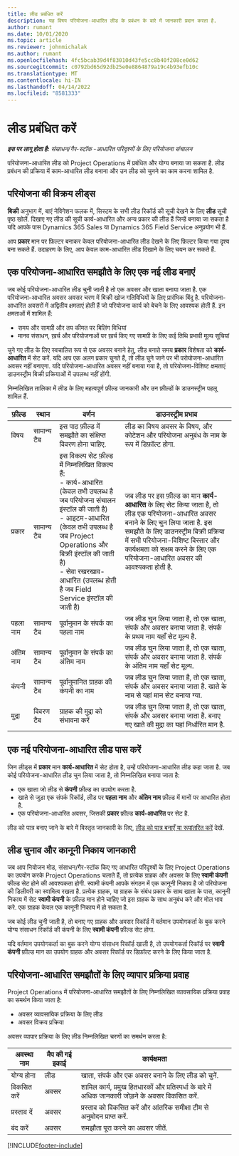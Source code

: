 ```yaml
---
title: लीड प्रबंधित करें
description: यह विषय परियोजना-आधारित लीड के प्रबंधन के बारे में जानकारी प्रदान करता है.
author: rumant
ms.date: 10/01/2020
ms.topic: article
ms.reviewer: johnmichalak
ms.author: rumant
ms.openlocfilehash: 4fc5bcab39d4f83010d43fe5cc8b40f208ce0d62
ms.sourcegitcommit: c0792bd65d92db25e0e8864879a19c4b93efb10c
ms.translationtype: MT
ms.contentlocale: hi-IN
ms.lasthandoff: 04/14/2022
ms.locfileid: "8581333"
---
```

# <a name="manage-leads"></a>लीड प्रबंधित करें

_**इस पर लागू होता है:** संसाधन/गैर-स्टॉक -आधारित परिदृश्यों के लिए परियोजना संचालन_

परियोजना-आधारित लीड को Project Operations में प्रबंधित और योग्य बनाया जा सकता है. लीड प्रबंधन की प्रक्रिया में काम-आधारित लीड बनाना और उन लीड को चुनने का काम करना शामिल है. 

## <a name="project-sales-leads"></a>परियोजना की विक्रय लीड्स

**बिक्री** अनुभाग में, बाएं नेविगेशन फलक में, सिस्टम के सभी लीड रिकॉर्ड की सूची देखने के लिए **लीड** सूची पृष्ठ खोलें. दिखाए गए लीड की सूची कार्य-आधारित और अन्य प्रकार की लीड हैं जिन्हें बनाया जा सकता है यदि आपके पास Dynamics 365 Sales या Dynamics 365 Field Service अनुप्रयोग भी हैं.

आप **प्रकार** मान पर फ़िल्टर बनाकर केवल परियोजना-आधारित लीड देखने के लिए फ़िल्टर किया गया दृश्य बना सकते हैं. उदाहरण के लिए, आप केवल काम-आधारित लीड दिखाने के लिए चयन कर सकते हैं.

## <a name="create-a-new-lead-for-a-project-based-deal"></a>एक परियोजना-आधारित समझौते के लिए एक नई लीड बनाएं

जब कोई परियोजना-आधारित लीड चुनी जाती है तो एक अवसर और खाता बनाया जाता है. एक परियोजना-आधारित अवसर अवसर चरण में बिक्री खोज गतिविधियों के लिए प्रारंभिक बिंदु है. परियोजना-आधारित अवसरों में अद्वितीय क्षमताएं होती हैं जो परियोजना कार्य को बेचने के लिए आवश्यक होती हैं. इन क्षमताओं में शामिल हैं:

- समय और सामग्री और तय कीमत पर बिलिंग विधियां
- मानव संसाधन, ख़र्च और परियोजनाओं पर ख़र्च किए गए सामग्री के लिए कई तिथि प्रभावी मूल्य सूचियां

चुने गए लीड के लिए स्वचालित रूप से एक अवसर बनाने हेतु, लीड बनाते समय **प्रकार** विशेषता को **कार्य-आधारित** में सेट करें. यदि आप एक अलग प्रकार चुनते हैं, तो लीड चुने जाने पर भी परोयोजना-आधारित अवसर नहीं बनाएगा. यदि परियोजना-आधारित अवसर नहीं बनाया गया है, तो परियोजना-विशिष्ट क्षमताएं डाउनस्ट्रीम बिक्री प्रक्रियाओं में उपलब्ध नहीं होंगी.

निम्नलिखित तालिका में लीड के लिए महत्वपूर्ण फ़ील्ड जानकारी और उन फ़ील्डों के डाउनस्ट्रीम पहलू शामिल हैं.
 
| **फ़ील्ड** | **स्थान** | **वर्णन** | **डाउनस्ट्रीम प्रभाव** |
| --- | --- | --- | --- |
| विषय | सामान्य टैब | इस पाठ फ़ील्ड में समझौते का संक्षिप्त विवरण होना चाहिए. | लीड का विषय अवसर के विषय, और कोटेशन और परियोजना अनुबंध के नाम के रूप में डिफ़ॉल्ट होगा. |
| प्रकार | सामान्य टैब | इस विकल्प सेट फ़ील्ड में निम्नलिखित विकल्प हैं:</br>- कार्य-आधारित (केवल तभी उपलब्ध है जब परियोजना संचालन इंस्टॉल की जाती है)</br>- आइटम-आधारित (केवल तभी उपलब्ध है जब Project Operations और बिक्री इंस्टॉल की जाती है)</br>- सेवा रखरखाव-आधारित (उपलब्ध होती है जब Field Service इंस्टॉल की जाती है) | जब लीड पर इस फ़ील्ड का मान **कार्य-आधारित** के लिए सेट किया जाता है, तो लीड एक परियोजना-आधारित अवसर बनाने के लिए चुन लिया जाता है. इस समझौते के लिए डाउनस्ट्रीम बिक्री प्रक्रिया में सभी परियोजना-विशिष्ट विस्तार और कार्यक्षमता को सक्षम करने के लिए एक परियोजना-आधारित अवसर की आवश्यकता होती है. |
| पहला नाम | सामान्य टैब | पूर्वानुमान के संपर्क का पहला नाम | जब लीड चुन लिया जाता है, तो एक खाता, संपर्क और अवसर बनाया जाता है. संपर्क के प्रथम नाम यहाँ सेट मूल्य है. |
| अंतिम नाम | सामान्य टैब | पूर्वानुमान के संपर्क का अंतिम नाम | जब लीड चुन लिया जाता है, तो एक खाता, संपर्क और अवसर बनाया जाता है. संपर्क के अंतिम नाम यहाँ सेट मूल्य. |
| कंपनी | सामान्य टैब | पूर्वानुमानित ग्राहक की कंपनी का नाम | जब लीड चुन लिया जाता है, तो एक खाता, संपर्क और अवसर बनाया जाता है. खाते के नाम से यहां मान सेट बनाया ग्या. |
| मुद्रा | विवरण टैब | ग्राहक की मुद्रा को संभावना करें | जब लीड चुन लिया जाता है, तो एक खाता, संपर्क और अवसर बनाया जाता है. बनाए गए खाते की मुद्रा का यहां निर्धारित मान है. |

## <a name="qualify-a-new-project-based-lead"></a>एक नई परियोजना-आधारित लीड पास करें

जिन लीड्स में **प्रकार** मान **कार्य-आधारित** में सेट होता है, उन्हें परियोजना-आधारित लीड कहा जाता है. जब कोई परियोजना-आधारित लीड चुन लिया जाता है, तो निम्नलिखित बनाया जाता है:

- एक खाता जो लीड से **कंपनी** फ़ील्ड का उपयोग करता है.
- खाते से जुड़ा एक संपर्क रिकॉर्ड, लीड पर **पहला नाम** और **अंतिम नाम** फ़ील्ड में मानों पर आधारित होता है.
- एक परियोजना-आधारित अवसर, जिसकी **प्रकार** फ़ील्ड **कार्य-आधारित** पर सेट है.

लीड को पात्र बनाए जाने के बारे में विस्तृत जानकारी के लिए, [लीड को पात्र बनाएँ या रूपांतरित करें](/dynamics365/sales-enterprise/qualify-lead-convert-opportunity-sales) देखें.

## <a name="lead-qualification-and-legal-entity-information"></a>लीड चुनाव और कानूनी निकाय जानकारी 

जब आप नियोजन मोड, संसाधन/गैर-स्टॉक किए गए आधारित परिदृश्यों के लिए Project Operations का उपयोग करके Project Operations चलाते हैं, तो प्रत्येक ग्राहक और अवसर के लिए **स्वामी कंपनी** फील्ड सेट होने की आवश्यकता होगी. स्वामी कंपनी आपके संगठन में एक कानूनी निकाय है जो परियोजना की डिलीवरी का स्वामित्व रखता है. प्रत्येक ग्राहक, या ग्राहक के संबंध प्रकार के साथ खाता के पास, कानूनी निकाय में सेट **स्वामी कंपनी** के फ़ील्ड मान होने चाहिए जो इस ग्राहक के साथ अनुबंध करे और मोल भाव करे. एक ग्राहक केवल एक कानूनी निकाय में हो सकता है.

जब कोई लीड चुनी जाती है, तो बनाए गए ग्राहक और अवसर रिकॉर्ड में वर्तमान उपयोगकर्ता के बुक करने योग्य संसाधन रिकॉर्ड की कंपनी के लिए **स्वामी कंपनी** फ़ील्ड सेट होगा.

यदि वर्तमान उपयोगकर्ता का बुक करने योग्य संसाधन रिकॉर्ड खाली है, तो उपयोगकर्ता रिकॉर्ड पर **स्वामी कंपनी** फ़ील्ड मान का उपयोग ग्राहक और अवसर रिकॉर्ड पर डिफ़ॉल्ट करने के लिए किया जाता है.

## <a name="business-process-flow-for-project-based-deals"></a>परियोजना-आधारित समझौतों के लिए व्यापार प्रक्रिया प्रवाह

Project Operations में परियोजना-आधारित समझौतों के लिए निम्नलिखित व्यावसायिक प्रक्रिया प्रवाह का समर्थन किया जाता है:

- अवसर व्यावसायिक प्रक्रिया के लिए लीड
- अवसर विक्रय प्रक्रिया

अवसर व्यापार प्रक्रिया के लिए लीड निम्नलिखित चरणों का समर्थन करता है:

| अवस्था नाम | मैप की गई इकाई | कार्यक्षमता |
| --- | --- | --- |
| योग्य होना | लीड | खाता, संपर्क और एक अवसर बनाने के लिए लीड को चुनें. |
| विकसित करें | अवसर | शामिल कार्य, प्रमुख हितधारकों और प्रतिस्पर्धा के बारे में अधिक जानकारी जोड़ने के अवसर विकसित करें. |
| प्रस्ताव दें | अवसर | प्रस्ताव को विकसित करें और आंतरिक समीक्षा टीम से अनुमोदन प्राप्त करें. |
| बंद करें | अवसर | समझौता पूरा करने का अवसर जीतें. |


[!INCLUDE[footer-include](../includes/footer-banner.md)]